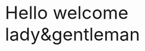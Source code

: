  <font size="7"> Hello welcome lady&gentleman </font> <br>
<body background="https://www.picz.in.th/image/greenmaple.T5Y8Y0.jpg">
